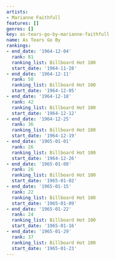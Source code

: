 ```yaml
---
artists:
- Marianne Faithfull
features: []
genres: []
key: as-tears-go-by-marianne-faithfull
name: As Tears Go By
rankings:
- end_date: '1964-12-04'
  rank: 81
  ranking_list: Billboard Hot 100
  start_date: '1964-11-28'
- end_date: '1964-12-11'
  rank: 50
  ranking_list: Billboard Hot 100
  start_date: '1964-12-05'
- end_date: '1964-12-18'
  rank: 42
  ranking_list: Billboard Hot 100
  start_date: '1964-12-12'
- end_date: '1964-12-25'
  rank: 36
  ranking_list: Billboard Hot 100
  start_date: '1964-12-19'
- end_date: '1965-01-01'
  rank: 26
  ranking_list: Billboard Hot 100
  start_date: '1964-12-26'
- end_date: '1965-01-08'
  rank: 26
  ranking_list: Billboard Hot 100
  start_date: '1965-01-02'
- end_date: '1965-01-15'
  rank: 22
  ranking_list: Billboard Hot 100
  start_date: '1965-01-09'
- end_date: '1965-01-22'
  rank: 24
  ranking_list: Billboard Hot 100
  start_date: '1965-01-16'
- end_date: '1965-01-29'
  rank: 37
  ranking_list: Billboard Hot 100
  start_date: '1965-01-23'
---
```


